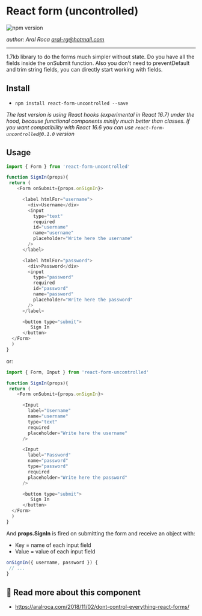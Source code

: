 # React form (uncontrolled)

![npm version](https://img.shields.io/badge/npm-v0.3.2-blue.svg) 

*author: Aral Roca <aral-rg@hotmail.com>*

-------------------

1.7kb library to do the forms much simpler without state. Do you have all the fields inside the onSubmit function. Also you don't need to preventDefault and trim string fields, you can directly start working with fields.

## Install

* `npm install react-form-uncontrolled --save`

*The last version is using React hooks (experimental in React 16.7) under the hood, because functional components minify much better than classes. If you want compatibility with React 16.6 you can use `react-form-uncontrolled@0.1.0` version*

## Usage

```js
import { Form } from 'react-form-uncontrolled'

function SignIn(props){
 return (
    <Form onSubmit={props.onSignIn}>

      <label htmlFor="username">
        <div>Username</div>
        <input
          type="text"
          required
          id="username"
          name="username"
          placeholder="Write here the username"
        />
      </label>

      <label htmlFor="password">
        <div>Password</div>
        <input
          type="password"
          required
          id="password"
          name="password"
          placeholder="Write here the password"
        />
      </label>

      <button type="submit">
         Sign In
      </button>
  </Form>
  )
}
```

or:


```js
import { Form, Input } from 'react-form-uncontrolled'

function SignIn(props){
 return (
    <Form onSubmit={props.onSignIn}>

      <Input 
        label="Username"
        name="username"
        type="text"
        required
        placeholder="Write here the username"
      />

      <Input 
        label="Password"
        name="password"
        type="password"
        required
        placeholder="Write here the password"
      />

      <button type="submit">
         Sign In
      </button>
  </Form>
  )
}
```

And **props.SignIn** is fired on submitting the form and receive an object with:

* Key = name of each input field
* Value = value of each input field

```js
onSignIn({ username, password }) {
 // ...
}
```

## 📕 Read more about this component
* https://aralroca.com/2018/11/02/dont-control-everything-react-forms/
